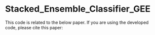 # Stacked_Ensemble_Classifier_GEE
This code is related to the below paper. If you are using the developed code, please cite this paper:
